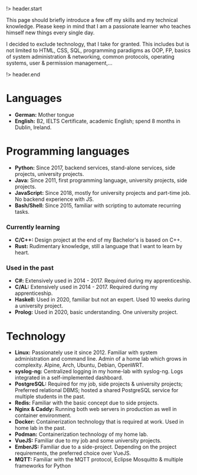 <!-- title: maxresing.de -->
<!-- subtitle: Knowledge, Skills & Technology -->
<!-- header.title: Knowledge, Skills & Technology -->
<!-- header.subtitle: A few words beforehand... -->

!> header.start

This page should briefly introduce a few off my skills and my technical
knowledge. Please keep in mind that I am a passionate learner who teaches
himself new things every single day.

I decided to exclude technology, that I take for granted. This includes but is 
not limited to HTML, CSS, SQL, programming paradigms as OOP, FP, basics of
system administration & networking, common protocols, operating systems, user &
permission management,...

!> header.end


# Languages

* **German:** Mother tongue
* **English:** B2, IELTS Certificate, academic English; spend 8 months in Dublin, Ireland.

# Programming languages

* **Python:** Since 2017, backend services, stand-alone services, side projects, university projects.
* **Java:** Since 2011, first programming language, university projects, side projects.
* **JavaScript:** Since 2018, mostly for university projects and part-time job. No backend experience with JS.
* **Bash/Shell:** Since 2015, familiar with scripting to automate recurring tasks.


### Currently learning

* **C/C++:** Design project at the end of my Bachelor's is based on C++.
* **Rust:** Rudimentary knowledge, still a language that I want to learn by heart.


### Used in the past

* **C#:** Extensively used in 2014 - 2017. Required during my apprenticeship.
* **C/AL:** Extensively used in 2014 - 2017. Required during my apprenticeship.
* **Haskell:** Used in 2020, familiar but not an expert. Used 10 weeks during a university project.
* **Prolog:** Used in 2020, basic understanding. One university project.


# Technology

* **Linux:** Passionately use it since 2012. Familiar with system administration and command line. Admin of a home lab which grows in complexity. Alpine, Arch, Ubuntu, Debian, OpenWRT.
* **syslog-ng:** Centralized logging in my home-lab with syslog-ng. Logs integrated in a self-implemented dashboard.
* **PostgreSQL:** Required for my job, side projects & university projects; Preferred relational DBMS; hosted a shared PostgreSQL service for multiple students in the past.
* **Redis:** Familiar with the basic concept due to side projects.
* **Nginx & Caddy:** Running both web servers in production as well in container environment.
* **Docker:** Containerization technology that is required at work. Used in home lab in the past.
* **Podman:** Containerization technology of my home lab.
* **VueJS:** Familiar due to my job and some university projects.
* **EmberJS:** Familiar due to a side-project. Depending on the project requirements, the preferred choice over VueJS.
* **MQTT:** Familiar with the MQTT protocol, Eclipse Mosquitto & multiple frameworks for Python
